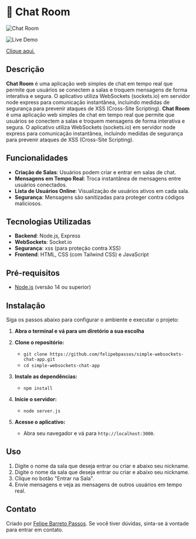 # 💬 Chat Room

![Chat Room](https://via.placeholder.com/600x200?text=Chat+Room)

![Live Demo](https://img.shields.io/badge/Live%20Demo-Available-brightgreen)

[Clique aqui.](https://simple-websockets-chat-app-a1z6.onrender.com)

## Descrição

**Chat Room** é uma aplicação web simples de chat em tempo real que permite que usuários se conectem a salas e troquem mensagens de forma interativa e segura. O aplicativo utiliza WebSockets (sockets.io) em servidor node express para comunicação instantânea, incluindo medidas de segurança para prevenir ataques de XSS (Cross-Site Scripting).
**Chat Room** é uma aplicação web simples de chat em tempo real que permite que usuários se conectem a salas e troquem mensagens de forma interativa e segura. O aplicativo utiliza WebSockets (sockets.io) em servidor node express para comunicação instantânea, incluindo medidas de segurança para prevenir ataques de XSS (Cross-Site Scripting).

## Funcionalidades

- **Criação de Salas**: Usuários podem criar e entrar em salas de chat.
- **Mensagens em Tempo Real**: Troca instantânea de mensagens entre usuários conectados.
- **Lista de Usuários Online**: Visualização de usuários ativos em cada sala.
- **Segurança**: Mensagens são sanitizadas para proteger contra códigos maliciosos.

## Tecnologias Utilizadas

- **Backend**: Node.js, Express
- **WebSockets**: Socket.io
- **Segurança**: xss (para proteção contra XSS)
- **Frontend**: HTML, CSS (com Tailwind CSS) e JavaScript

## Pré-requisitos

- [Node.js](https://nodejs.org/) (versão 14 ou superior)

## Instalação

Siga os passos abaixo para configurar o ambiente e executar o projeto:

1. **Abra o terminal e vá para um diretório a sua escolha**

2. **Clone o repositório:**
   - `git clone https://github.com/felipebpassos/simple-websockets-chat-app.git`
   - `cd simple-websockets-chat-app`

3. **Instale as dependências:**
   - `npm install`

3. **Inicie o servidor:**
   - `node server.js`

4. **Acesse o aplicativo:**
   - Abra seu navegador e vá para `http://localhost:3000`.

## Uso

1. Digite o nome da sala que deseja entrar ou criar e abaixo seu nickname.
1. Digite o nome da sala que deseja entrar ou criar e abaixo seu nickname.
2. Clique no botão "Entrar na Sala".
3. Envie mensagens e veja as mensagens de outros usuários em tempo real.

## Contato

Criado por [Felipe Barreto Passos](https://github.com/felipebpassos). Se você tiver dúvidas, sinta-se à vontade para entrar em contato.
